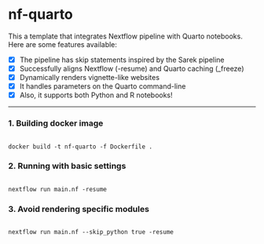 # nf-quarto

This a template that integrates Nextflow pipeline with Quarto notebooks. Here are some features available:

- [X] The pipeline has skip statements inspired by the Sarek pipeline
- [X] Successfully aligns Nextflow (-resume) and Quarto caching (_freeze)
- [X] Dynamically renders vignette-like websites
- [X] It handles parameters on the Quarto command-line
- [X] Also, it supports both Python and R notebooks!

---

### 1. Building docker image

```{bash}

docker build -t nf-quarto -f Dockerfile .

```

### 2. Running with basic settings

```{bash}

nextflow run main.nf -resume

```

### 3. Avoid rendering specific modules

```{bash}

nextflow run main.nf --skip_python true -resume

```

